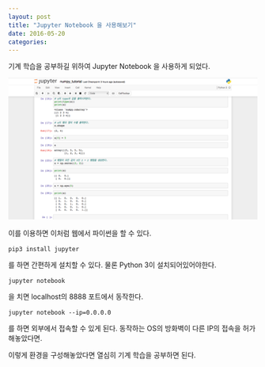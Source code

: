 ```yaml
---
layout: post
title: "Jupyter Notebook 을 사용해보기"
date: 2016-05-20
categories:
---
```


기계 학습을 공부하길 위하여 Jupyter Notebook 을 사용하게 되었다.

![](https://raw.githubusercontent.com/DainelPark/dainelpark.github.io/52c3575ba0b360d37b55acd86b703ad2551d21b7/images/jupyter-notebook.png)

이를 이용하면 이처럼 웹에서 파이썬을 할 수 있다. 

	pip3 install jupyter
	
를 하면 간편하게 설치할 수 있다. 물론 Python 3이 설치되어있어야한다.

	jupyter notebook
	
을 치면 localhost의 8888 포트에서 동작한다. 

	jupyter notebook --ip=0.0.0.0
	
를 하면 외부에서 접속할 수 있게 된다. 동작하는 OS의 방화벽이 다른 IP의 접속을 허가해놓았다면. 

이렇게 환경을 구성해놓았다면 열심히 기계 학습을 공부하면 된다.

 